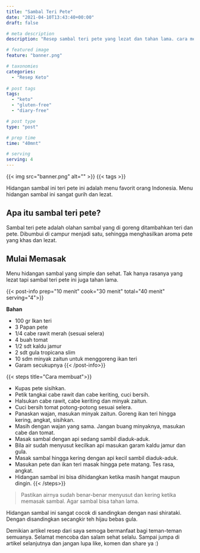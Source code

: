 ```yaml
---
title: "Sambal Teri Pete"
date: "2021-04-10T13:43:40+00:00"
draft: false

# meta description
description: "Resep sambal teri pete yang lezat dan tahan lama. cara membuatnya mudah dan ramah untuk diet keto."

# featured image
feature: "banner.png"

# taxonomies
categories:
  - "Resep Keto"
  
# post tags
tags:
  - "keto"
  - "gluten-free"
  - "diary-free"

# post type
type: "post"

# prep time
time: "40mnt"

# serving
serving: 4
---
```


{{< img src="banner.png" alt="" >}}
{{< tags >}}

Hidangan sambal ini teri pete ini adalah menu favorit orang Indonesia. Menu hidangan sambal ini sangat gurih dan lezat.

## Apa itu sambal teri pete?

Sambal teri pete adalah olahan sambal yang di goreng ditambahkan teri dan pete. Dibumbui di campur menjadi satu, sehingga menghasilkan aroma pete yang khas dan lezat. 

## Mulai Memasak

Menu hidangan sambal yang simple dan sehat. Tak hanya rasanya yang lezat tapi sambal teri pete ini juga tahan lama. 

{{< post-info prep="10 menit" cook="30 menit" total="40 menit" serving="4">}}

__Bahan__

- 100 gr Ikan teri
- 3 Papan pete
- 1/4 cabe rawit merah (sesuai selera)
- 4 buah tomat
- 1/2 sdt kaldu jamur
- 2 sdt gula tropicana slim
- 10 sdm minyak zaitun untuk menggoreng ikan teri
- Garam secukupnya
{{< /post-info>}}

{{< steps title="Cara membuat">}}
- Kupas pete sisihkan.
- Petik tangkai cabe rawit dan cabe keriting, cuci bersih.
- Halsukan cabe rawit, cabe keriting dan minyak zaitun.
- Cuci bersih tomat potong-potong sesuai selera.
- Panaskan wajan, masukan minyak zaitun. Goreng ikan teri hingga kering, angkat, sisihkan.
- Masih dengan wajan yang sama. Jangan buang minyaknya, masukan cabe dan tomat.
- Masak sambal dengan api sedang sambil diaduk-aduk.
- Bila air sudah menyusut kecilkan api masukan garam kaldu jamur dan gula.
- Masak sambal hingga kering dengan api kecil sambil diaduk-aduk.
- Masukan pete dan ikan teri masak hingga pete matang. Tes rasa, angkat.
- Hidangan sambal ini bisa dihidangkan ketika masih hangat maupun dingin.
{{< /steps>}}

>Pastikan airnya sudah benar-benar menyusut dan kering ketika memasak sambal. Agar sambal bisa tahan lama.

Hidangan sambal ini sangat cocok di sandingkan dengan nasi shirataki. Dengan disandingkan secangkir teh hijau bebas gula.

Demikian artikel resep dari saya semoga bermanfaat bagi teman-teman semuanya. Selamat mencoba dan salam sehat selalu. Sampai jumpa di artikel selanjutnya dan jangan lupa like, komen dan share ya :)
